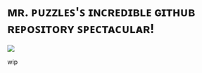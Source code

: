 <!DOCTYPE html>
<html>
<head>

</head>
<body>

<h1>ᴍʀ. ᴘᴜᴢᴢʟᴇꜱ'ꜱ ɪɴᴄʀᴇᴅɪʙʟᴇ ɢɪᴛʜᴜʙ ʀᴇᴘᴏꜱɪᴛᴏʀʏ ꜱᴘᴇᴄᴛᴀᴄᴜʟᴀʀ!</h1>
<img src="https://i.pinimg.com/736x/d8/a3/87/d8a387afde4307ef9795d812fb07cf89.jpg">
<p>wip</p>

</body>
</html>
